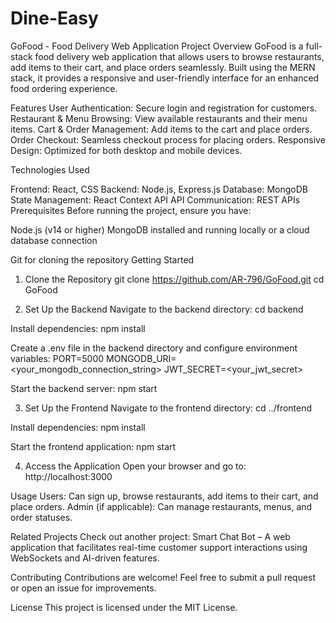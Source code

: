 # Dine-Easy
GoFood - Food Delivery Web Application
Project Overview
GoFood is a full-stack food delivery web application that allows users to browse restaurants, add items to their cart, and place orders seamlessly. Built using the MERN stack, it provides a responsive and user-friendly interface for an enhanced food ordering experience.

Features
User Authentication: Secure login and registration for customers.
Restaurant & Menu Browsing: View available restaurants and their menu items.
Cart & Order Management: Add items to the cart and place orders.
Order Checkout: Seamless checkout process for placing orders.
Responsive Design: Optimized for both desktop and mobile devices.

Technologies Used

Frontend: React, CSS
Backend: Node.js, Express.js
Database: MongoDB
State Management: React Context API
API Communication: REST APIs
Prerequisites
Before running the project, ensure you have:

Node.js (v14 or higher)
MongoDB installed and running locally or a cloud database connection


Git for cloning the repository
Getting Started
1. Clone the Repository
git clone https://github.com/AR-796/GoFood.git
cd GoFood

3. Set Up the Backend
Navigate to the backend directory:
cd backend


Install dependencies:
npm install


Create a .env file in the backend directory and configure environment variables:
PORT=5000
MONGODB_URI=<your_mongodb_connection_string>
JWT_SECRET=<your_jwt_secret>


Start the backend server:
npm start


3. Set Up the Frontend
Navigate to the frontend directory:
cd ../frontend

Install dependencies:
npm install

Start the frontend application:
npm start

4. Access the Application
Open your browser and go to: http://localhost:3000

Usage
Users: Can sign up, browse restaurants, add items to their cart, and place orders.
Admin (if applicable): Can manage restaurants, menus, and order statuses.

Related Projects
Check out another project: Smart Chat Bot – A web application that facilitates real-time customer support interactions using WebSockets and AI-driven features.

Contributing
Contributions are welcome! Feel free to submit a pull request or open an issue for improvements.

License
This project is licensed under the MIT License.
